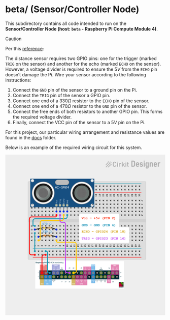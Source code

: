 # beta/ (Sensor/Controller Node)

This subdirectory contains all code intended to run on the **Sensor/Controller Node (host: `beta` - Raspberry Pi Compute Module 4)**.

> [!CAUTION]
> Per this [reference](https://gpiozero.readthedocs.io/en/stable/api_input.html#distancesensor-hc-sr04):
>  
> The distance sensor requires two GPIO pins: one for the trigger (marked `TRIG` on the sensor) and another for the echo (marked `ECHO` on the sensor). However, a voltage divider is required to ensure the $5V$ from the `ECHO` pin doesn’t damage the Pi. Wire your sensor according to the following instructions: 
> 1. Connect the `GND` pin of the sensor to a ground pin on the Pi. 
> 2. Connect the `TRIG` pin of the sensor a GPIO pin. 
> 3. Connect one end of a $330Ω$ resistor to the `ECHO` pin of the sensor. 
> 4. Connect one end of a $470Ω$ resistor to the `GND` pin of the sensor. 
> 5. Connect the free ends of both resistors to another GPIO pin. This forms the required voltage divider. 
> 6. Finally, connect the VCC pin of the sensor to a $5V$ pin on the Pi. 

For this project, our particular wiring arrangement and resistance values are found in the [docs](/docs/) folder. 

Below is an example of the required wiring circuit for this system.  

![Example sensor wiring](/pics/circuit_sensor.png) 
